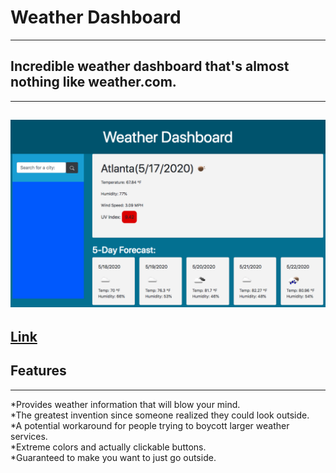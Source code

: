 # Weather Dashboard  
---  
## Incredible weather dashboard that's almost nothing like weather.com.
---  
![Image](img.png)  
---  
[Link](https://chadfromspace.github.io/Homework6)  
---  
## Features  
---  
*Provides weather information that will blow your mind.  
*The greatest invention since someone realized they could look outside.  
*A potential workaround for people trying to boycott larger weather services.  
*Extreme colors and actually clickable buttons.  
*Guaranteed to make you want to just go outside.  